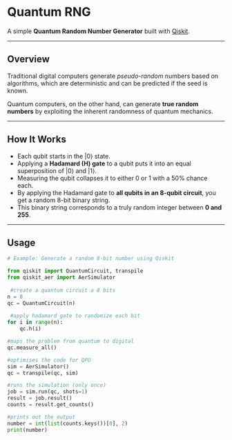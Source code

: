 # Quantum RNG

A simple **Quantum Random Number Generator** built with [Qiskit](https://qiskit.org/).

---

## Overview

Traditional digital computers generate *pseudo-random* numbers based on algorithms, which are deterministic and can be predicted if the seed is known.

Quantum computers, on the other hand, can generate **true random numbers** by exploiting the inherent randomness of quantum mechanics.

---

## How It Works

- Each qubit starts in the \|0⟩ state.
- Applying a **Hadamard (H) gate** to a qubit puts it into an equal superposition of \|0⟩ and \|1⟩.
- Measuring the qubit collapses it to either 0 or 1 with a 50% chance each.
- By applying the Hadamard gate to **all qubits in an 8-qubit circuit**, you get a random 8-bit binary string.
- This binary string corresponds to a truly random integer between **0 and 255**.

---

## Usage

```python
# Example: Generate a random 8-bit number using Qiskit

from qiskit import QuantumCircuit, transpile
from qiskit_aer import AerSimulator
 
 #create a quantum circuit a 8 bits
n = 8
qc = QuantumCircuit(n)
 
 #apply hadamard gate to randomize each bit
for i in range(n):
    qc.h(i)

#maps the problem from quantum to digital
qc.measure_all()

#optimises the code for QPU
sim = AerSimulator()
qc = transpile(qc, sim)

#runs the simulation (only once)
job = sim.run(qc, shots=1)
result = job.result()
counts = result.get_counts()

#prints out the output
number = int(list(counts.keys())[0], 2)
print(number)